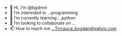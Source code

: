 - 👋 Hi, I’m @bgdnnn
- 👀 I’m interested in ...programming
- 🌱 I’m currently learning ...python
- 💞️ I’m looking to collaborate on ...
- 📫 How to reach me ...Tirnauca_bogdan@yahoo.com

<!---
bgdnnn/bgdnnn is a ✨ special ✨ repository because its `README.md` (this file) appears on your GitHub profile.
You can click the Preview link to take a look at your changes.
--->
